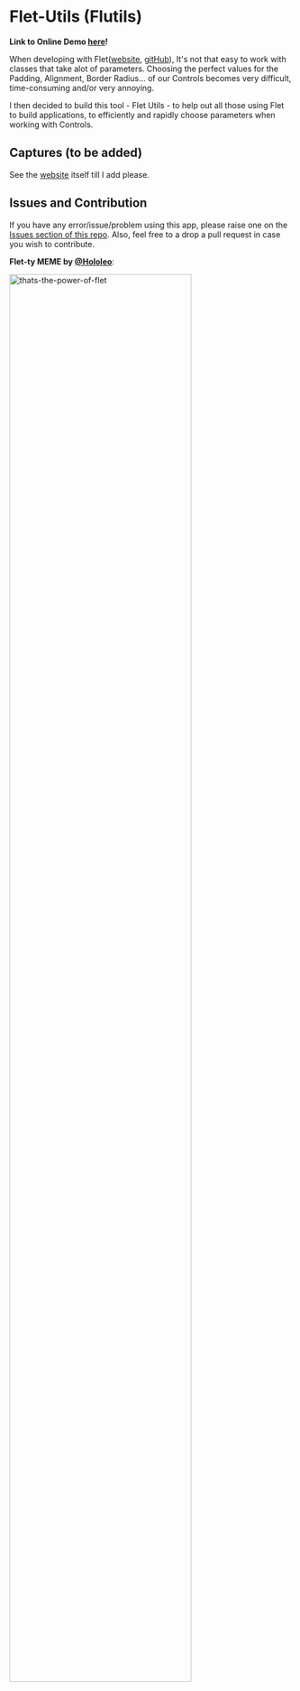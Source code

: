 # Flet-Utils (Flutils)
**Link to Online Demo [here](https://flutils.pages.dev/)!**

When developing with Flet([website](https://flet.dev), [gitHub](https://github.com/flet-dev/flet)), It's not that easy to work with classes that take alot of parameters. 
Choosing the perfect values for the Padding, Alignment, Border Radius... of our Controls becomes very difficult, time-consuming and/or very annoying. 

I then decided to build this tool - Flet Utils - to help out all those using Flet to build applications, to efficiently and rapidly choose parameters when working with Controls.


## Captures (to be added)
See the [website](https://flutils.pages.dev/) itself till I add please.

## Issues and Contribution
If you have any error/issue/problem using this app, please raise one on the [Issues section of this repo](https://github.com/ndonkoHenri/Flet-Samples/issues).
Also, feel free to a drop a pull request in case you wish to contribute.

**Flet-ty MEME by [@Hololeo](https://github.com/hololeo)**:

<img src="https://user-images.githubusercontent.com/98978078/195565736-170f1aea-ed0b-433c-ab2d-3a34d23a6994.jpeg" alt="thats-the-power-of-flet" width=80% align="center">

 
